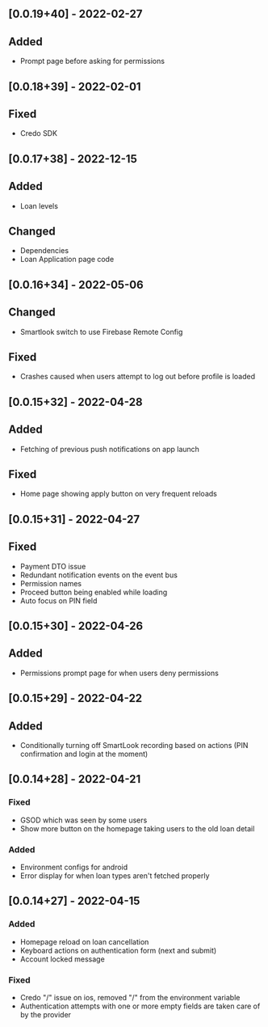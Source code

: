 ## [0.0.19+40] - 2022-02-27
## Added
- Prompt page before asking for permissions

## [0.0.18+39] - 2022-02-01
## Fixed
- Credo SDK

## [0.0.17+38] - 2022-12-15
## Added
- Loan levels
## Changed
- Dependencies
- Loan Application page code

## [0.0.16+34] - 2022-05-06 
## Changed
- Smartlook switch to use Firebase Remote Config
## Fixed
- Crashes caused when users attempt to log out before profile is loaded

## [0.0.15+32] - 2022-04-28
## Added
- Fetching of previous push notifications on app launch
## Fixed 
- Home page showing apply button on very frequent reloads

## [0.0.15+31] - 2022-04-27
## Fixed
- Payment DTO issue
- Redundant notification events on the event bus
- Permission names
- Proceed button being enabled while loading
- Auto focus on PIN field

## [0.0.15+30] - 2022-04-26
## Added
- Permissions prompt page for when users deny permissions 

## [0.0.15+29] - 2022-04-22
## Added
- Conditionally turning off SmartLook recording based on actions (PIN confirmation and login at the moment)

## [0.0.14+28] - 2022-04-21
### Fixed
- GSOD which was seen by some users
- Show more button on the homepage taking users to the old loan detail

### Added
- Environment configs for android
- Error display for when loan types aren't fetched properly

## [0.0.14+27] - 2022-04-15
### Added
- Homepage reload on loan cancellation
- Keyboard actions on authentication form (next and submit)
- Account locked message

### Fixed
- Credo "/" issue on ios, removed "/" from the environment variable
- Authentication attempts with one or more empty fields are taken care of by the provider
